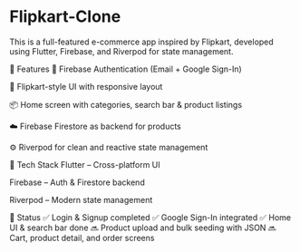 # Flipkart-Clone
This is a full-featured e-commerce app inspired by Flipkart, developed using Flutter, Firebase, and Riverpod for state management.

🚀 Features
🔐 Firebase Authentication (Email + Google Sign-In)

🧭 Flipkart-style UI with responsive layout

📦 Home screen with categories, search bar & product listings

☁️ Firebase Firestore as backend for products

⚙️ Riverpod for clean and reactive state management

📂 Tech Stack
Flutter – Cross-platform UI

Firebase – Auth & Firestore backend

Riverpod – Modern state management

📌 Status
✅ Login & Signup completed
✅ Google Sign-In integrated
✅ Home UI & search bar done
🔜 Product upload and bulk seeding with JSON
🔜 Cart, product detail, and order screens
